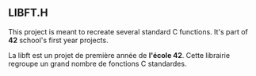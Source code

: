## LIBFT.H

This project is meant to recreate several standard C functions.
It's part of **42** school's first year projects.

La libft est un projet de première année de **l'école 42**.
Cette librairie regroupe un grand nombre de fonctions C standardes.
